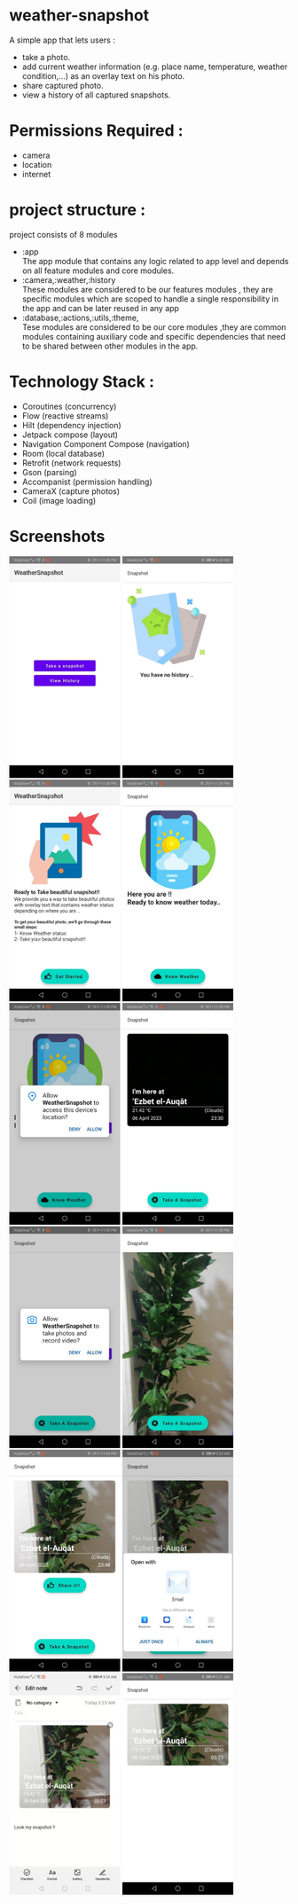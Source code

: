 # weather-snapshot
A simple app that lets users :
- take a photo. 
- add  current weather information (e.g. place name, temperature, weather condition,…) as an overlay text on his photo.
- share captured photo.
- view a history of all captured snapshots.
# Permissions Required :
- camera 
- location 
- internet
# project structure :
project consists of 8 modules 
* :app  <br />
The app module that contains any logic related to app level and depends on all feature modules and core modules.
* :camera,:weather,:history <br />
These modules are considered to be our features modules , they are specific modules which are scoped to handle a single responsibility in the app 
and can be later reused in any app 
* :database,:actions,:utils,:theme, <br />
Tese modules are considered to be our core modules ,they are common modules containing auxiliary code and specific dependencies 
that need to be shared between other modules in the app.
# Technology Stack :
* Coroutines (concurrency)
* Flow (reactive streams)
* Hilt (dependency injection)
* Jetpack compose (layout)
* Navigation Component Compose (navigation)
* Room (local database)
* Retrofit (network requests)
* Gson (parsing)
* Accompanist (permission handling)
* CameraX (capture photos)
* Coil (image loading)
# Screenshots 
<img src="https://github.com/eman-k-nasr/weather-snapshot/blob/master/screenshots/1.jpg" width="200" height="400"> <img src="https://github.com/eman-k-nasr/weather-snapshot/blob/master/screenshots/11.jpg" width="200" height="400">
<img src="https://github.com/eman-k-nasr/weather-snapshot/blob/master/screenshots/2.jpg" width="200" height="400"> <img src="https://github.com/eman-k-nasr/weather-snapshot/blob/master/screenshots/3.jpg" width="200" height="400"> <img src="https://github.com/eman-k-nasr/weather-snapshot/blob/master/screenshots/5.jpg" width="200" height="400"> 
<img src="https://github.com/eman-k-nasr/weather-snapshot/blob/master/screenshots/6.jpg" width="200" height="400"> <img src="https://github.com/eman-k-nasr/weather-snapshot/blob/master/screenshots/8.jpg" width="200" height="400"> 
<img src="https://github.com/eman-k-nasr/weather-snapshot/blob/master/screenshots/9.jpg" width="200" height="400"> <img src="https://github.com/eman-k-nasr/weather-snapshot/blob/master/screenshots/10.jpg" width="200" height="400"> 
<img src="https://github.com/eman-k-nasr/weather-snapshot/blob/master/screenshots/share1.jpg" width="200" height="400"> <img src="https://github.com/eman-k-nasr/weather-snapshot/blob/master/screenshots/share2.jpg" width="200" height="400"> 
<img src="https://github.com/eman-k-nasr/weather-snapshot/blob/master/screenshots/12.jpg" width="200" height="400"> 
